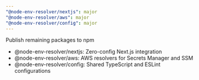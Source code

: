 ```yaml
---
"@node-env-resolver/nextjs": major
"@node-env-resolver/aws": major
"@node-env-resolver/config": major
---
```


Publish remaining packages to npm

- @node-env-resolver/nextjs: Zero-config Next.js integration
- @node-env-resolver/aws: AWS resolvers for Secrets Manager and SSM
- @node-env-resolver/config: Shared TypeScript and ESLint configurations
